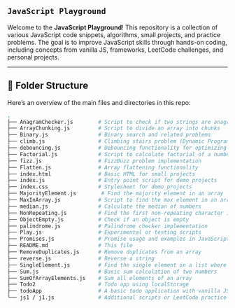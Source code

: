 ## `JavaScript Playground` ##

Welcome to the **JavaScript Playground**! This repository is a collection of various JavaScript code snippets, algorithms, small projects, and practice problems. The goal is to improve JavaScript skills through hands-on coding, including concepts from vanilla JS, frameworks, LeetCode challenges, and personal projects.

---

## 📂 Folder Structure

Here’s an overview of the main files and directories in this repo:

```bash
.
├── AnagramChecker.js        # Script to check if two strings are anagrams
├── ArrayChunking.js         # Script to divide an array into chunks
├── Binary.js                # Binary search and related problems
├── climb.js                 # Climbing stairs problem (Dynamic Programming)
├── debouncing.js            # Debouncing functionality for optimizing events
├── Factorial.js             # Script to calculate factorial of a number
├── fizz.js                  # FizzBuzz problem implementation
├── Flatten.js               # Array flattening functionality
├── index.html               # Basic HTML for small projects
├── index.js                 # Entry point script for demo projects
├── index.css                # Stylesheet for demo projects
├── MajorityElement.js        # Find the majority element in an array
├── MaxInArray.js            # Script to find the max element in an array
├── median.js                # Calculate the median of numbers
├── NonRepeating.js          # Find the first non-repeating character in a string
├── ObjectEmpty.js           # Check if an object is empty
├── palindrome.js            # Palindrome checker implementation
├── Play.js                  # Experimental or testing scripts
├── Promises.js              # Promise usage and examples in JavaScript
├── README.md                # This file
├── RemoveDuplicates.js      # Remove duplicates from an array
├── reverse.js               # Reverse a string
├── SingleElement.js         # Find the single element in a list where others are repeated
├── Sum.js                   # Basic sum calculation of two numbers
├── SumOfArrayElements.js    # Sum all elements of an array
├── Todo2                    # Todo app using localStorage
├── todoApp                  # A basic todo application with vanilla JS, HTML, and CSS
└── js1 / j1.js              # Additional scripts or LeetCode practice files
